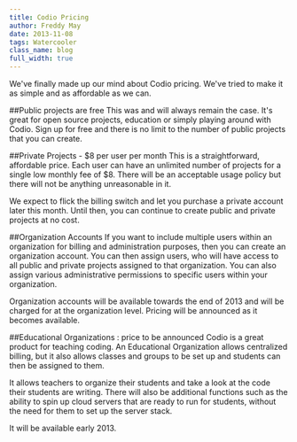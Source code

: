 ```yaml
---
title: Codio Pricing
author: Freddy May
date: 2013-11-08
tags: Watercooler
class_name: blog
full_width: true
---
```


We've finally made up our mind about Codio pricing. We've tried to make it as simple and as affordable as we can.

##Public projects are free
This was and will always remain the case. It's great for open source projects, education or simply playing around with Codio. Sign up for free and there is no limit to the number of public projects that you can create.

##Private Projects - $8 per user per month
This is a straightforward, affordable price. Each user can have an unlimited number of projects for a single low monthly fee of $8. There will be an acceptable usage policy but there will not be anything unreasonable in it.

We expect to flick the billing switch and let you purchase a private account later this month. Until then, you can continue to create public and private projects at no cost.

##Organization Accounts
If you want to include multiple users within an organization for billing and administration purposes, then you can create an organization account. You can then assign users, who will have access to all public and private projects assigned to that organization. You can also assign various administrative permissions to specific users within your organization.

Organization accounts will be available towards the end of 2013 and will be charged for at the organization level. Pricing will be announced as it becomes available.

##Educational Organizations : price to be announced
Codio is a great product for teaching coding. An Educational Organization allows centralized billing, but it also allows classes and groups to be set up and students can then be assigned to them.

It allows teachers to organize their students and take a look at the code their students are writing. There will also be additional functions such as the ability to spin up cloud servers that are ready to run for students, without the need for them to set up the server stack.

It will be available early 2013.